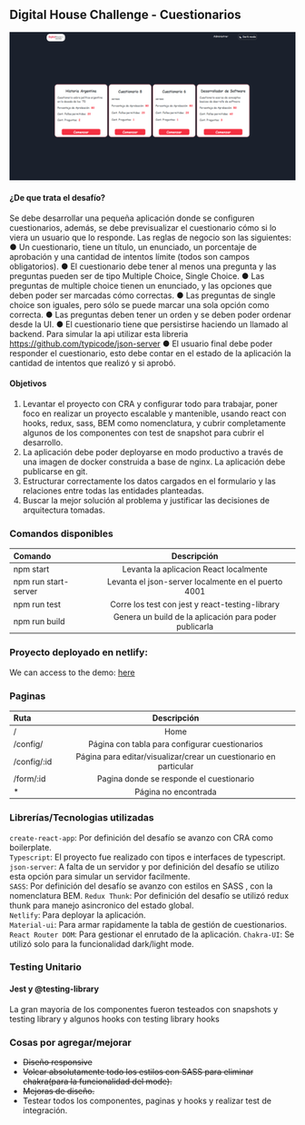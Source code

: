 ## Digital House Challenge - Cuestionarios

![Demo Image](./src/assets/images/home-demo.png)

#### ¿De que trata el desafío?
Se debe desarrollar una pequeña aplicación donde se configuren cuestionarios, además, se debe previsualizar el cuestionario cómo si lo viera un usuario que lo responde. Las reglas de negocio son las siguientes: 
● Un cuestionario, tiene un título, un enunciado, un porcentaje de aprobación y una cantidad de intentos límite (todos son campos obligatorios). 
● El cuestionario debe tener al menos una pregunta y las preguntas pueden ser de tipo Multiple Choice, Single Choice. 
● Las preguntas de multiple choice tienen un enunciado, y las opciones que deben poder ser marcadas cómo correctas. 
● Las preguntas de single choice son iguales, pero sólo se puede marcar una sola opción como correcta. 
● Las preguntas deben tener un orden y se deben poder ordenar desde la UI. ● El cuestionario tiene que persistirse haciendo un llamado al backend. Para simular la api utilizar esta libreria https://github.com/typicode/json-server 
● El usuario final debe poder responder el cuestionario, esto debe contar en el estado de la aplicación la cantidad de intentos que realizó y si aprobó.


#### Objetivos 
1. Levantar el proyecto con CRA y configurar todo para trabajar, poner foco en realizar un proyecto escalable y mantenible, usando react con hooks, redux, sass, BEM como nomenclatura, y cubrir completamente algunos de los componentes con test de snapshot para cubrir el desarrollo. 
2. La aplicación debe poder deployarse en modo productivo a través de una imagen de docker construida a base de nginx. La aplicación debe publicarse en git. 
3. Estructurar correctamente los datos cargados en el formulario y las relaciones entre todas las entidades planteadas. 
4. Buscar la mejor solución al problema y justificar las decisiones de arquitectura tomadas.


### Comandos disponibles 
| Comando  | Descripción  | 
| :------------ |:---------------:|
| npm start      | Levanta la aplicacion React localmente |
| npm run start-server      | Levanta el json-server localmente en el puerto 4001 |
| npm run test      | Corre los test con jest y react-testing-library           |
| npm run build | Genera un build de la aplicación para poder publicarla        |


### Proyecto deployado en netlify:
We can access to the demo: [here](https://digital-house-challenge-juan.netlify.com/)

### Paginas
| Ruta  | Descripción  | 
| :------------ |:---------------:|
| /      | Home |
| /config/      | Página con tabla para configurar cuestionarios     |
| /config/:id      | Página para editar/visualizar/crear un cuestionario en particular     |
| /form/:id | Pagina donde se responde el cuestionario        |
| * | Página no encontrada        |

### Librerías/Tecnologias utilizadas
`create-react-app`: Por definición del desafío se avanzo con CRA como boilerplate.  
`Typescript`: El proyecto fue realizado con tipos e interfaces de typescript.  
`json-server`: A falta de un servidor y por definición del desafío se utilizo esta opción para simular un servidor facilmente.  
`SASS`: Por definición del desafío se avanzo con estilos en SASS , con la nomenclatura BEM.
`Redux Thunk`: Por definición del desafío se utilizó redux thunk para manejo asincronico del estado global.  
`Netlify`: Para deployar la aplicación.  
`Material-ui`: Para armar rapidamente la tabla de gestión de cuestionarios. 
`React Router DOM`: Para gestionar el enrutado de la aplicación. 
`Chakra-UI`: Se utilizó solo para la funcionalidad dark/light mode. 

### Testing Unitario
#### Jest y @testing-library 
La gran mayoria de los componentes fueron testeados con snapshots y testing library y algunos hooks con testing library hooks


### Cosas por agregar/mejorar
* <strike>Diseño responsive</strike>
* <strike>Volcar absolutamente todo los estilos con SASS para eliminar chakra(para la funcionalidad del mode).</strike>
* <strike>Mejoras de diseño.</strike>
* Testear todos los componentes, paginas y hooks y realizar test de integración.
